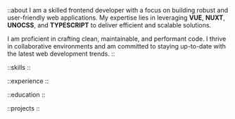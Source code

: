 ::about
I am a skilled frontend developer with a focus on building robust and user-friendly web applications. My expertise lies in leveraging  **VUE**, **NUXT**, **UNOCSS**, and **TYPESCRIPT** to deliver efficient and scalable solutions.

I am proficient in crafting clean, maintainable, and performant code. I thrive in collaborative environments and am committed to staying up-to-date with the latest web development trends.
::

::skills
::

::experience
::

::education
::

::projects
::

